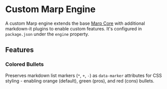 # Custom Marp Engine

A custom Marp engine extends the base [Marp Core](https://github.com/marp-team/marp-core) with additional markdown-it plugins to enable custom features.
It's configured in `package.json` under the `engine` property.

## Features

### Colored Bullets

Preserves markdown list markers (`*`, `+`, `-`) as `data-marker` attributes for CSS styling - enabling orange (default), green (pros), and red (cons) bullets.